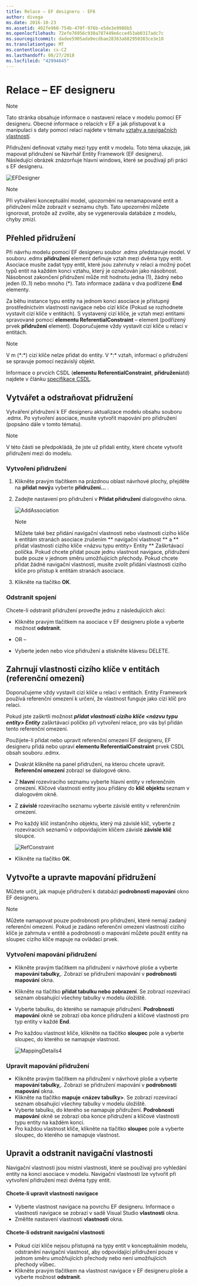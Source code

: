 ```yaml
---
title: Relace – EF designeru - EF6
author: divega
ms.date: 2016-10-23
ms.assetid: 402fe960-754b-470f-976b-e5de3e9986b5
ms.openlocfilehash: 72efe76956c930a787449e6cce453ab0317adc7c
ms.sourcegitcommit: dadee5905ada9ecdbae28363a682950383ce3e10
ms.translationtype: MT
ms.contentlocale: cs-CZ
ms.lasthandoff: 08/27/2018
ms.locfileid: "42994645"
---
```

# <a name="relationships---ef-designer"></a>Relace – EF designeru
> [!NOTE]
> Tato stránka obsahuje informace o nastavení relace v modelu pomocí EF designeru. Obecné informace o relacích v EF a jak přistupovat k a manipulaci s daty pomocí relací najdete v tématu [vztahy a navigačních vlastností](~/ef6/fundamentals/relationships.md).

Přidružení definovat vztahy mezi typy entit v modelu. Toto téma ukazuje, jak mapovat přidružení se Návrhář Entity Framework (EF designeru). Následující obrázek znázorňuje hlavní windows, které se používají při práci s EF designeru.

![EFDesigner](~/ef6/media/efdesigner.png)

> [!NOTE]
> Při vytváření konceptuální model, upozornění na nenamapované entit a přidružení může zobrazit v seznamu chyb. Tato upozornění můžete ignorovat, protože až zvolíte, aby se vygenerovala databáze z modelu, chyby zmizí.

## <a name="associations-overview"></a>Přehled přidružení

Při návrhu modelu pomocí EF designeru soubor .edmx představuje model. V souboru .edmx **přidružení** element definuje vztah mezi dvěma typy entit. Asociace musíte zadat typy entit, které jsou zahrnuty v relaci a možný počet typů entit na každém konci vztahu, který je označován jako násobnost. Násobnost zakončení přidružení může mít hodnotu jedna (1), žádný nebo jeden (0..1) nebo mnoho (\*). Tato informace zadána v dva podřízené **End** elementy.

Za běhu instance typu entity na jednom konci asociace je přístupný prostřednictvím vlastnosti navigace nebo cizí klíče (Pokud se rozhodnete vystavit cizí klíče v entitách). S vystavený cizí klíče, je vztah mezi entitami spravované pomocí **elementu ReferentialConstraint** – element (podřízený prvek **přidružení** element). Doporučujeme vždy vystavit cizí klíče u relací v entitách.

> [!NOTE]
> V m (\*:\*) cizí klíče nelze přidat do entity. V \*:\* vztah, informací o přidružení se spravuje pomocí nezávislý objekt.

Informace o prvcích CSDL (**elementu ReferentialConstraint**, **přidružení**atd) najdete v článku [specifikace CSDL](~/ef6/modeling/designer/advanced/edmx/csdl-spec.md).

## <a name="create-and-delete-associations"></a>Vytvářet a odstraňovat přidružení

Vytváření přidružení k EF designeru aktualizace modelu obsahu souboru .edmx. Po vytvoření asociace, musíte vytvořit mapování pro přidružení (popsáno dále v tomto tématu).

> [!NOTE]
> V této části se předpokládá, že jste už přidali entity, které chcete vytvořit přidružení mezi do modelu.

### <a name="to-create-an-association"></a>Vytvoření přidružení

1.  Klikněte pravým tlačítkem na prázdnou oblast návrhové plochy, přejděte na **přidat nový**a vyberte **přidružení...** .
2.  Zadejte nastavení pro přidružení v **Přidat přidružení** dialogového okna.

    ![AddAssociation](~/ef6/media/addassociation.png)

    > [!NOTE]
    > Můžete také bez přidání navigační vlastnosti nebo vlastnosti cizího klíče k entitám stranách asociace zrušením ** navigační vlastnost ** a ** přidat vlastnosti cizího klíče &lt;názvu typu entity&gt; Entity ** Zaškrtávací políčka. Pokud chcete přidat pouze jednu vlastnost navigace, přidružení bude pouze v jednom směru umožňujících přechody. Pokud chcete přidat žádné navigační vlastnosti, musíte zvolit přidání vlastnosti cizího klíče pro přístup k entitám stranách asociace.
    
3.  Klikněte na tlačítko **OK**.

### <a name="to-delete-an-association"></a>Odstranit spojení

Chcete-li odstranit přidružení proveďte jednu z následujících akcí:

-   Klikněte pravým tlačítkem na asociace v EF designeru ploše a vyberte možnost **odstranit**.

- OR –

-   Vyberte jeden nebo více přidružení a stiskněte klávesu DELETE.

## <a name="include-foreign-key-properties-in-your-entities-referential-constraints"></a>Zahrnují vlastnosti cizího klíče v entitách (referenční omezení)

Doporučujeme vždy vystavit cizí klíče u relací v entitách. Entity Framework používá referenční omezení k určení, že vlastnost funguje jako cizí klíč pro relaci.

Pokud jste zaškrtli možnost ***přidat vlastnosti cizího klíče &lt;názvu typu entity&gt; Entity*** zaškrtávací políčko při vytvoření relace, pro vás byl přidán tento referenční omezení.

Použijete-li přidat nebo upravit referenční omezení EF designeru, EF designeru přidá nebo upraví **elementu ReferentialConstraint** prvek CSDL obsah souboru .edmx.

-   Dvakrát klikněte na panel přidružení, na kterou chcete upravit.
    **Referenční omezení** zobrazí se dialogové okno.
-   Z **hlavní** rozevíracího seznamu vyberte hlavní entity v referenčním omezení.
    Klíčové vlastnosti entity jsou přidány do **klíč objektu** seznam v dialogovém okně.
-   Z **závislé** rozevíracího seznamu vyberte závislé entity v referenčním omezení.
-   Pro každý klíč instančního objektu, který má závislé klíč, vyberte z rozevíracích seznamů v odpovídajícím klíčem závislé **závislé klíč** sloupce.

    ![RefConstraint](~/ef6/media/refconstraint.png)

-   Klikněte na tlačítko **OK**.

## <a name="create-and-edit-association-mappings"></a>Vytvořte a upravte mapování přidružení

Můžete určit, jak mapuje přidružení k databázi **podrobnosti mapování** okno EF designeru.

> [!NOTE]
> Můžete namapovat pouze podrobnosti pro přidružení, které nemají zadaný referenční omezení. Pokud je zadáno referenční omezení vlastností cizího klíče je zahrnuta v entitě a podrobnosti o mapování můžete použít entity na sloupec cizího klíče mapuje na ovládací prvek.

### <a name="create-an-association-mapping"></a>Vytvoření mapování přidružení

-   Klikněte pravým tlačítkem na přidružení v návrhové ploše a vyberte **mapování tabulky,**.
    Zobrazí se přidružení mapování v **podrobnosti mapování** okna.
-   Klikněte na tlačítko **přidat tabulku nebo zobrazení**.
    Se zobrazí rozevírací seznam obsahující všechny tabulky v modelu úložiště.
-   Vyberte tabulku, do kterého se namapuje přidružení.
    **Podrobnosti mapování** okně se zobrazí oba konce přidružení a klíčové vlastnosti pro typ entity v každé **End**.
-   Pro každou vlastnost klíče, klikněte na tlačítko **sloupec** pole a vyberte sloupec, do kterého se namapuje vlastnost.

    ![MappingDetails4](~/ef6/media/mappingdetails4.png)

### <a name="edit-an-association-mapping"></a>Upravit mapování přidružení

-   Klikněte pravým tlačítkem na přidružení v návrhové ploše a vyberte **mapování tabulky,**.
    Zobrazí se přidružení mapování v **podrobnosti mapování** okna.
-   Klikněte na tlačítko **mapuje &lt;název tabulky&gt;**.
    Se zobrazí rozevírací seznam obsahující všechny tabulky v modelu úložiště.
-   Vyberte tabulku, do kterého se namapuje přidružení.
    **Podrobnosti mapování** okně se zobrazí oba konce přidružení a klíčové vlastnosti typu entity na každém konci.
-   Pro každou vlastnost klíče, klikněte na tlačítko **sloupec** pole a vyberte sloupec, do kterého se namapuje vlastnost.

## <a name="edit-and-delete-navigation-properties"></a>Upravit a odstranit navigační vlastnosti

Navigační vlastnosti jsou místní vlastnosti, které se používají pro vyhledání entity na konci asociace v modelu. Navigační vlastnosti lze vytvořit při vytvoření přidružení mezi dvěma typy entit.

#### <a name="to-edit-navigation-properties"></a>Chcete-li upravit vlastnosti navigace

-   Vyberte vlastnost navigace na povrchu EF designeru.
    Informace o vlastnosti navigace se zobrazí v sadě Visual Studio **vlastnosti** okna.
-   Změňte nastavení vlastnosti **vlastnosti** okna.

#### <a name="to-delete-navigation-properties"></a>Chcete-li odstranit navigační vlastnosti

-   Pokud cizí klíče nejsou přístupná na typy entit v konceptuálním modelu, odstranění navigační vlastnost, aby odpovídající přidružení pouze v jednom směru umožňujících přechody nebo není umožňujících přechody vůbec.
-   Klikněte pravým tlačítkem na vlastnost navigace v EF designeru ploše a vyberte možnost **odstranit**.
